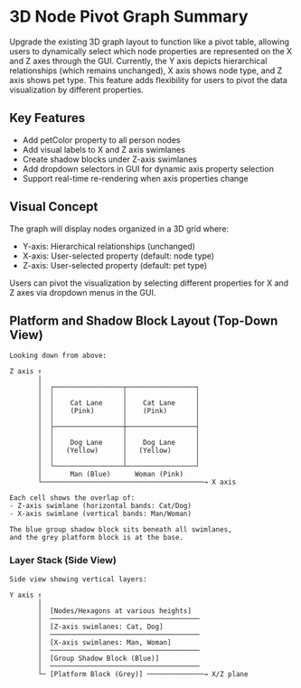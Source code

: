 # 3D Node Pivot Graph Summary

Upgrade the existing 3D graph layout to function like a pivot table, allowing users to dynamically select which node properties are represented on the X and Z axes through the GUI. Currently, the Y axis depicts hierarchical relationships (which remains unchanged), X axis shows node type, and Z axis shows pet type. This feature adds flexibility for users to pivot the data visualization by different properties.

## Key Features

- Add petColor property to all person nodes
- Add visual labels to X and Z axis swimlanes
- Create shadow blocks under Z-axis swimlanes
- Add dropdown selectors in GUI for dynamic axis property selection
- Support real-time re-rendering when axis properties change

## Visual Concept

The graph will display nodes organized in a 3D grid where:
- Y-axis: Hierarchical relationships (unchanged)
- X-axis: User-selected property (default: node type)
- Z-axis: User-selected property (default: pet type)

Users can pivot the visualization by selecting different properties for X and Z axes via dropdown menus in the GUI.

## Platform and Shadow Block Layout (Top-Down View)

```
Looking down from above:

Z axis ↑
       │
       │  ┌─────────────────┬─────────────────┐
       │  │                 │                 │
       │  │    Cat Lane     │    Cat Lane     │
       │  │    (Pink)       │    (Pink)       │
       │  │                 │                 │
       │  ├─────────────────┼─────────────────┤
       │  │                 │                 │
       │  │    Dog Lane     │    Dog Lane     │
       │  │   (Yellow)      │   (Yellow)      │
       │  │                 │                 │
       │  └─────────────────┴─────────────────┘
       │       Man (Blue)      Woman (Pink)
       └────────────────────────────────────────→ X axis

Each cell shows the overlap of:
- Z-axis swimlane (horizontal bands: Cat/Dog)
- X-axis swimlane (vertical bands: Man/Woman)

The blue group shadow block sits beneath all swimlanes,
and the grey platform block is at the base.
```

### Layer Stack (Side View)
```
Side view showing vertical layers:

Y axis ↑
       │
       │  [Nodes/Hexagons at various heights]
       │  ─────────────────────────────────────
       │  [Z-axis swimlanes: Cat, Dog]
       │  ─────────────────────────────────────
       │  [X-axis swimlanes: Man, Woman]  
       │  ─────────────────────────────────────
       │  [Group Shadow Block (Blue)]
       │  ─────────────────────────────────────
       └─ [Platform Block (Grey)] ──────────────→ X/Z plane
```